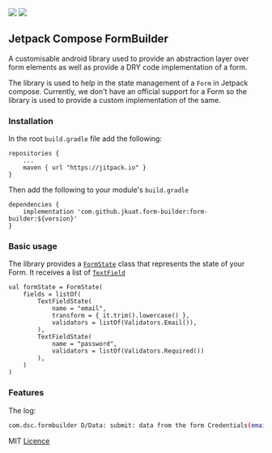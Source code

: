 [![](https://jitpack.io/v/jkuatdsc/form-builder.svg)](https://jitpack.io/#jkuatdsc/form-builder)
[![](https://jitpack.io/v/jkuatdsc/form-builder/badge.svg)](https://jitpack.io/#jkuatdsc/form-builder)

## Jetpack Compose FormBuilder
A customisable android library used to provide an abstraction layer over form elements as well as provide a DRY code implementation of a form.

The library is used to help in the state management of a `Form` in Jetpack compose. Currently, we don't have an official support for a Form so the library is used to provide a custom implementation of the same.

### Installation
In the root `build.gradle` file add the following:

    repositories {
        ...
        maven { url "https://jitpack.io" }
    }

Then add the following to your module's `build.gradle`

    dependencies {
        implementation 'com.github.jkuat.form-builder:form-builder:${version}'
    }

### Basic usage
The library provides a [`FormState`](/form-builder/src/main/java/com/dsc/form_builder/FormState.kt) class that represents the state of your Form. It receives a list of [`TextField`](/form-builder/src/main/java/com/dsc/form_builder/TextFieldState.kt)

    val formState = FormState(
        fields = listOf(
            TextFieldState(
                name = "email",
                transform = { it.trim().lowercase() },
                validators = listOf(Validators.Email()),
            ),
            TextFieldState(
                name = "password",
                validators = listOf(Validators.Required())
            ),
        )
    )

### Features

The log:
```bash
com.dsc.formbuilder D/Data: submit: data from the form Credentials(email=test@mail.com, password=12345678, age=21)
```

MIT [Licence](LICENSE)